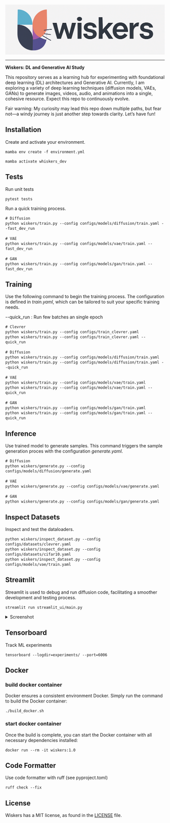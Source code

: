 
![PyTorch Logo](https://raw.githubusercontent.com/electricshadok/wiskers/refs/heads/main/docs/wiskers_logo.png)

--------------------------------------------------------------------------------


**Wiskers: DL and  Generative AI Study**


This repository serves as a learning hub for experimenting with foundational deep learning (DL) architectures and Generative AI. Currently, I am exploring a variety of deep learning techniques (diffusion models, VAEs, GANs) to generate images, videos, audio, and animations into a single, cohesive resource. Expect this repo to continuously evolve.

Fair warning: My curiosity may lead this repo down multiple paths, but fear not—a windy journey is just another step towards clarity. Let’s have fun!

## Installation

Create and activate your environment.
```
mamba env create -f environment.yml
```

```
mamba activate whiskers_dev
```

## Tests

Run unit tests

```
pytest tests
```

Run a quick training process.

```
# Diffusion
python wiskers/train.py --config configs/models/diffusion/train.yaml --fast_dev_run

# VAE
python wiskers/train.py --config configs/models/vae/train.yaml --fast_dev_run

# GAN
python wiskers/train.py --config configs/models/gan/train.yaml --fast_dev_run
```

## Training

Use the following command to begin the training process. The configuration is defined in *train.yaml*, which can be tailored to suit your specific training needs.

--quick_run : Run few batches an single epoch

```
# Clevrer
python wiskers/train.py --config configs/train_clevrer.yaml
python wiskers/train.py --config configs/train_clevrer.yaml --quick_run

# Diffusion
python wiskers/train.py --config configs/models/diffusion/train.yaml
python wiskers/train.py --config configs/models/diffusion/train.yaml --quick_run

# VAE
python wiskers/train.py --config configs/models/vae/train.yaml
python wiskers/train.py --config configs/models/vae/train.yaml --quick_run

# GAN
python wiskers/train.py --config configs/models/gan/train.yaml
python wiskers/train.py --config configs/models/gan/train.yaml --quick_run
```

## Inference

Use trained model to generate samples. This command triggers the sample generation proces with the configuration *generate.yaml*.

```
# Diffusion
python wiskers/generate.py --config configs/models/diffusion/generate.yaml

# VAE
python wiskers/generate.py --config configs/models/vae/generate.yaml

# GAN
python wiskers/generate.py --config configs/models/gan/generate.yaml
```

## Inspect Datasets

Inspect and test the dataloaders.

```
python wiskers/inspect_dataset.py --config configs/datasets/clevrer.yaml 
python wiskers/inspect_dataset.py --config configs/datasets/cifar10.yaml
python wiskers/inspect_dataset.py --config configs/models/vae/train.yaml
```

## Streamlit

Streamlit is used to debug and run diffusion code, facilitating a smoother development and testing process.

```
streamlit run streamlit_ui/main.py
```

<details>
<summary>Screenshot</summary>
<p align="center"><img src="docs/app.png?raw=true"></p>
</details>


## Tensorboard

Track ML experiments

```
tensorboard --logdir=experiments/ --port=6006
```

## Docker

### build docker container

Docker ensures a consistent environment Docker. Simply run the command to build the Docker container:

```
./build_docker.sh
```

### start docker container
Once the build is complete, you can start the Docker container with all necessary dependencies installed:

```
docker run --rm -it wiskers:1.0
```

## Code Formatter
Use code formatter with ruff (see pyproject.toml)

```
ruff check --fix
```


## License

Wiskers has a MIT license, as found in the [LICENSE](https://github.com/vincentbonnetai/wiskers/blob/main/LICENSE) file.
